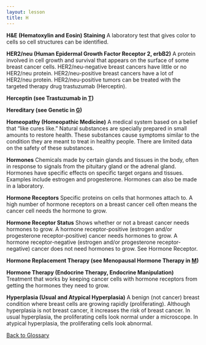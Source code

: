 ```yaml
---
layout: lesson
title: H
---
```


<a name="top"></a>

**H&E (Hematoxylin and Eosin) Staining** 
A laboratory test that gives color to cells so cell structures can be identified.

**HER2/neu (Human Epidermal Growth Factor Receptor 2, erbB2)** 
A protein involved in cell growth and survival that appears on the surface of some breast cancer cells. HER2/neu-negative breast cancers have little or no HER2/neu protein. HER2/neu-positive breast cancers have a lot of HER2/neu protein.
HER2/neu-positive tumors can be treated with the targeted therapy drug trastuzumab (Herceptin).

**Herceptin (see Trastuzumab in [T](/{{page.root}}/myhthelperEduContent/T/index.html))** 

**Hereditary (see Genetic in [G](/{{page.root}}/myhthelperEduContent/G/index.html))** 
 
**Homeopathy (Homeopathic Medicine)** 
A medical system based on a belief that “like cures like.” Natural substances are specially prepared in small amounts to restore health. These substances cause symptoms similar to the condition they are meant to treat in healthy people.
There are limited data on the safety of these substances.

**Hormones** 
Chemicals made by certain glands and tissues in the body, often in response to signals from the pituitary gland or the adrenal gland. Hormones have specific effects on specific target organs and tissues. Examples include estrogen and progesterone. Hormones can also be made in a laboratory.

**Hormone Receptors** 
Specific proteins on cells that hormones attach to. A high number of hormone receptors on a breast cancer cell often means the cancer cell needs the hormone to grow.

**Hormone Receptor Status** 
Shows whether or not a breast cancer needs hormones to grow. A hormone receptor-positive (estrogen and/or progesterone receptor-positive) cancer needs hormones to grow. A hormone receptor-negative (estrogen and/or progesterone receptor-negative) cancer does not need hormones to grow. See Hormone    Receptor.

**Hormone Replacement Therapy (see Menopausal Hormone Therapy in [M](/{{page.root}}/myhthelperEduContent/M/index.html))**  

**Hormone Therapy (Endocrine Therapy, Endocrine  Manipulation)** 
Treatment that works by keeping cancer cells with hormone receptors from getting the hormones they need to grow.

**Hyperplasia (Usual and Atypical Hyperplasia)** 
A benign (not cancer) breast condition where breast cells are growing rapidly (proliferating). Although hyperplasia is not breast cancer, it increases the risk of breast cancer. In usual hyperplasia, the proliferating cells look normal under a microscope. In atypical hyperplasia, the proliferating cells look abnormal.

<!--a href="#top">Back to top of page</a-->
<a href="https://scnslabutsa.github.io/myhthelperEduContent/Glossary/index.html">Back to Glossary</a>